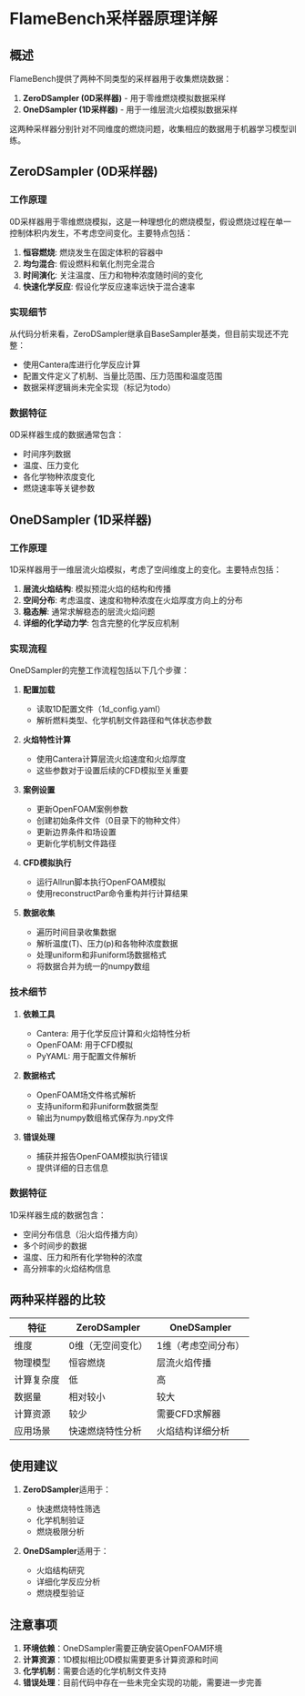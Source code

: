 # FlameBench采样器原理详解

## 概述

FlameBench提供了两种不同类型的采样器用于收集燃烧数据：
1. **ZeroDSampler (0D采样器)** - 用于零维燃烧模拟数据采样
2. **OneDSampler (1D采样器)** - 用于一维层流火焰模拟数据采样

这两种采样器分别针对不同维度的燃烧问题，收集相应的数据用于机器学习模型训练。

## ZeroDSampler (0D采样器)

### 工作原理

0D采样器用于零维燃烧模拟，这是一种理想化的燃烧模型，假设燃烧过程在单一控制体积内发生，不考虑空间变化。主要特点包括：

1. **恒容燃烧**: 燃烧发生在固定体积的容器中
2. **均匀混合**: 假设燃料和氧化剂完全混合
3. **时间演化**: 关注温度、压力和物种浓度随时间的变化
4. **快速化学反应**: 假设化学反应速率远快于混合速率

### 实现细节

从代码分析来看，ZeroDSampler继承自BaseSampler基类，但目前实现还不完整：
- 使用Cantera库进行化学反应计算
- 配置文件定义了机制、当量比范围、压力范围和温度范围
- 数据采样逻辑尚未完全实现（标记为todo）

### 数据特征

0D采样器生成的数据通常包含：
- 时间序列数据
- 温度、压力变化
- 各化学物种浓度变化
- 燃烧速率等关键参数

## OneDSampler (1D采样器)

### 工作原理

1D采样器用于一维层流火焰模拟，考虑了空间维度上的变化。主要特点包括：

1. **层流火焰结构**: 模拟预混火焰的结构和传播
2. **空间分布**: 考虑温度、速度和物种浓度在火焰厚度方向上的分布
3. **稳态解**: 通常求解稳态的层流火焰问题
4. **详细的化学动力学**: 包含完整的化学反应机制

### 实现流程

OneDSampler的完整工作流程包括以下几个步骤：

1. **配置加载**
   - 读取1D配置文件（1d_config.yaml）
   - 解析燃料类型、化学机制文件路径和气体状态参数

2. **火焰特性计算**
   - 使用Cantera计算层流火焰速度和火焰厚度
   - 这些参数对于设置后续的CFD模拟至关重要

3. **案例设置**
   - 更新OpenFOAM案例参数
   - 创建初始条件文件（0目录下的物种文件）
   - 更新边界条件和场设置
   - 更新化学机制文件路径

4. **CFD模拟执行**
   - 运行Allrun脚本执行OpenFOAM模拟
   - 使用reconstructPar命令重构并行计算结果

5. **数据收集**
   - 遍历时间目录收集数据
   - 解析温度(T)、压力(p)和各物种浓度数据
   - 处理uniform和非uniform场数据格式
   - 将数据合并为统一的numpy数组

### 技术细节

1. **依赖工具**
   - Cantera: 用于化学反应计算和火焰特性分析
   - OpenFOAM: 用于CFD模拟
   - PyYAML: 用于配置文件解析

2. **数据格式**
   - OpenFOAM场文件格式解析
   - 支持uniform和非uniform数据类型
   - 输出为numpy数组格式保存为.npy文件

3. **错误处理**
   - 捕获并报告OpenFOAM模拟执行错误
   - 提供详细的日志信息

### 数据特征

1D采样器生成的数据包含：
- 空间分布信息（沿火焰传播方向）
- 多个时间步的数据
- 温度、压力和所有化学物种的浓度
- 高分辨率的火焰结构信息

## 两种采样器的比较

| 特征 | ZeroDSampler | OneDSampler |
|------|--------------|-------------|
| 维度 | 0维（无空间变化） | 1维（考虑空间分布） |
| 物理模型 | 恒容燃烧 | 层流火焰传播 |
| 计算复杂度 | 低 | 高 |
| 数据量 | 相对较小 | 较大 |
| 计算资源 | 较少 | 需要CFD求解器 |
| 应用场景 | 快速燃烧特性分析 | 火焰结构详细分析 |

## 使用建议

1. **ZeroDSampler**适用于：
   - 快速燃烧特性筛选
   - 化学机制验证
   - 燃烧极限分析

2. **OneDSampler**适用于：
   - 火焰结构研究
   - 详细化学反应分析
   - 燃烧模型验证

## 注意事项

1. **环境依赖**：OneDSampler需要正确安装OpenFOAM环境
2. **计算资源**：1D模拟相比0D模拟需要更多计算资源和时间
3. **化学机制**：需要合适的化学机制文件支持
4. **错误处理**：目前代码中存在一些未完全实现的功能，需要进一步完善